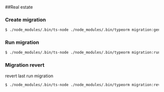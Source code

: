 
##Real estate

### Create migration
```bash
$ ./node_modules/.bin/ts-node ./node_modules/.bin/typeorm migration:generate -n MigrationName
```


### Run migration
```bash
$ ./node_modules/.bin/ts-node ./node_modules/.bin/typeorm migration:run
```

### Migration revert
revert last run migration
```bash
$ ./node_modules/.bin/ts-node ./node_modules/.bin/typeorm migration:revert
```
